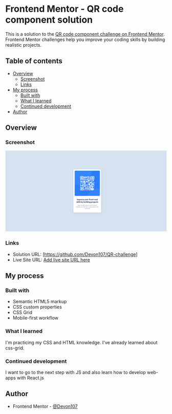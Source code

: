 # Frontend Mentor - QR code component solution

This is a solution to the [QR code component challenge on Frontend Mentor](https://www.frontendmentor.io/challenges/qr-code-component-iux_sIO_H). Frontend Mentor challenges help you improve your coding skills by building realistic projects. 

## Table of contents

- [Overview](#overview)
  - [Screenshot](#screenshot)
  - [Links](#links)
- [My process](#my-process)
  - [Built with](#built-with)
  - [What I learned](#what-i-learned)
  - [Continued development](#continued-development)
- [Author](#author)

## Overview

### Screenshot

![](./design/screencapture.jpg)

### Links

- Solution URL: [https://github.com/Devon107/QR-challenge]
- Live Site URL: [Add live site URL here](https://your-live-site-url.com)

## My process

### Built with

- Semantic HTML5 markup
- CSS custom properties
- CSS Grid
- Mobile-first workflow

### What I learned

I'm practicing my CSS and HTML knowledge. I've already learned about css-grid.

### Continued development

I want to go to the next step with JS and also learn how to develop web-apps with React.js

## Author

- Frontend Mentor - [@Devon107](https://www.frontendmentor.io/profile/Devon107)
